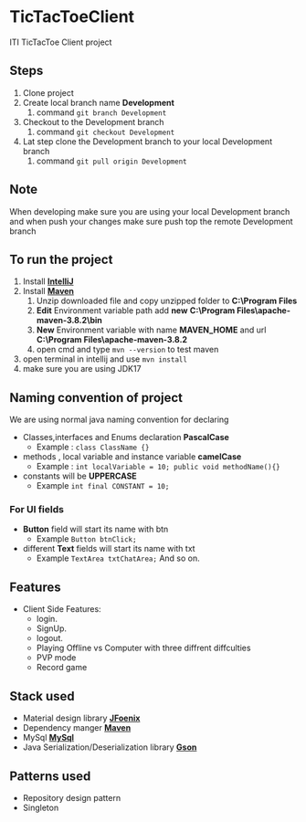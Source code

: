 # TicTacToeClient
ITI TicTacToe Client project

## Steps
1. Clone project
2. Create local branch name **Development**
   1. command  ```git branch Development ```
3. Checkout to the Development branch
   1. command ```git checkout Development```
4. Lat step clone the Development branch to your local Development branch
   1. command ```git pull origin Development```

## Note
When developing make sure you are using your local Development branch and when push your changes make sure push top the remote Development branch


## To run the project
1. Install **[IntelliJ](https://www.jetbrains.com/idea/download/#section=windows)**
2. Install **[Maven](https://dlcdn.apache.org/maven/maven-3/3.8.4/binaries/apache-maven-3.8.4-bin.zip)**
   1. Unzip downloaded file and copy unzipped folder to **C:\Program Files**
   2. **Edit** Environment variable path add **new**  **C:\Program Files\apache-maven-3.8.2\bin**
   3. **New** Environment variable with name **MAVEN_HOME** and url **C:\Program Files\apache-maven-3.8.2**
   4. open cmd and type ```mvn --version``` to test maven
3. open terminal in intellij and use ```mvn install```
4. make sure you are using JDK17

## Naming convention of project
We are using normal java naming convention for declaring
- Classes,interfaces and Enums declaration **PascalCase** 
  - Example : ```class ClassName {}```
- methods , local variable and instance variable **camelCase**
  - Example : ```int localVariable = 10;
  public void methodName(){} ```
- constants will be **UPPERCASE**
    - Example ```int final CONSTANT = 10;```

### For UI fields

- **Button** field will start its name with btn
    - Example ```Button btnClick;```
- different **Text** fields will start its name with txt
    - Example ```TextArea txtChatArea;```
      And so on.

## Features

- Client Side Features:
    - login.
    - SignUp.
    - logout.
    - Playing Offline vs Computer with three diffrent diffculties
    - PVP mode
    - Record game

[//]: # (  - play with pc with 3 difficulty levels)

[//]: # (  - play with online friends)

[//]: # (  - chat while playing)

[//]: # (  - have an avatar and score level)

[//]: # (  - see who has the highest score in the game)

[//]: # (  - see who is online offline or busy playing with someone else)

## Stack used

- Material design library **[JFoenix](http://www.jfoenix.com/)**
- Dependency manger **[Maven](https://maven.apache.org/)**
- MySql  **[MySql](https://dev.mysql.com/downloads/connector/j/)**
- Java Serialization/Deserialization library **[Gson](https://github.com/google/gson)**

## Patterns used

- Repository design pattern
- Singleton
